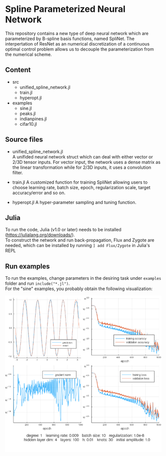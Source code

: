# Spline Parameterized Neural Network
This repository contains a new type of deep neural network which are parameterized by B-spline basis functions, named SpliNet. 
The interpertation of ResNet as an numerical discretization of a continuous optimal control problem allows us to 
decouple the parameterization from the numerical scheme.

## Content
- src
  - unified_spline_network.jl
  - train.jl
  - hyperopt.jl
- examples
  - sine.jl
  - peaks.jl
  - indianpines.jl
  - cifar10.jl
  
## Source files
- unified_spline_network.jl  
  A unifided neural network struct which can deal with either vector or 2/3D tensor inputs. 
  For vector input, the network uses a dense matrix as the linear transformation while for 2/3D inputs, it uses a convolution filter.
  
- train.jl
  A customized function for training SpliNet allowing users to choose learning rate, batch size, epoch, regularization scale, target accuracy/error and so on.
  
- hyperopt.jl
  A hyper-parameter sampling and tuning function. 
  
## Julia
To run the code, Julia (v1.0 or later) needs to be installed (https://julialang.org/downloads/).   
To construct the network and run back-propagation, Flux and Zygote are needed, which can be installed by running
`] add Flux/Zygote` in Julia's REPL

## Run examples
To run the examples, change parameters in the desiring task under `examples` folder and run `include("*.jl")`.  
For the "sine" examples, you probably obtain the following visualization:

![plot](https://github.com/splinenetwork/splinet/blob/master/examples/plots/sine_for_readme.png)
